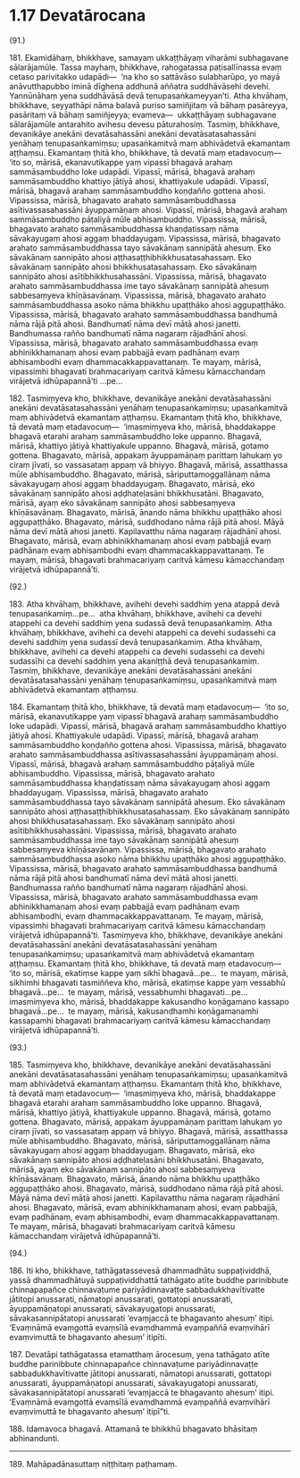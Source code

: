 # 1.17 Devatārocana

(91.)

181\. Ekamidāhaṃ, bhikkhave, samayaṃ ukkaṭṭhāyaṃ viharāmi subhagavane sālarājamūle. Tassa mayhaṃ, bhikkhave, rahogatassa paṭisallīnassa evaṃ cetaso parivitakko udapādi—  ‘na kho so sattāvāso sulabharūpo, yo mayā anāvutthapubbo iminā dīghena addhunā aññatra suddhāvāsehi devehi. Yannūnāhaṃ yena suddhāvāsā devā tenupasaṅkameyyan’ti. Atha khvāhaṃ, bhikkhave, seyyathāpi nāma balavā puriso samiñjitaṃ vā bāhaṃ pasāreyya, pasāritaṃ vā bāhaṃ samiñjeyya; evameva—  ukkaṭṭhāyaṃ subhagavane sālarājamūle antarahito avihesu devesu pāturahosiṃ. Tasmiṃ, bhikkhave, devanikāye anekāni devatāsahassāni anekāni devatāsatasahassāni yenāhaṃ tenupasaṅkamiṃsu; upasaṅkamitvā maṃ abhivādetvā ekamantaṃ aṭṭhaṃsu. Ekamantaṃ ṭhitā kho, bhikkhave, tā devatā maṃ etadavocuṃ—  ‘ito so, mārisā, ekanavutikappe yaṃ vipassī bhagavā arahaṃ sammāsambuddho loke udapādi. Vipassī, mārisā, bhagavā arahaṃ sammāsambuddho khattiyo jātiyā ahosi, khattiyakule udapādi. Vipassī, mārisā, bhagavā arahaṃ sammāsambuddho koṇḍañño gottena ahosi. Vipassissa, mārisā, bhagavato arahato sammāsambuddhassa asītivassasahassāni āyuppamāṇaṃ ahosi. Vipassī, mārisā, bhagavā arahaṃ sammāsambuddho pāṭaliyā mūle abhisambuddho. Vipassissa, mārisā, bhagavato arahato sammāsambuddhassa khaṇḍatissaṃ nāma sāvakayugaṃ ahosi aggaṃ bhaddayugaṃ. Vipassissa, mārisā, bhagavato arahato sammāsambuddhassa tayo sāvakānaṃ sannipātā ahesuṃ. Eko sāvakānaṃ sannipāto ahosi aṭṭhasaṭṭhibhikkhusatasahassaṃ. Eko sāvakānaṃ sannipāto ahosi bhikkhusatasahassaṃ. Eko sāvakānaṃ sannipāto ahosi asītibhikkhusahassāni. Vipassissa, mārisā, bhagavato arahato sammāsambuddhassa ime tayo sāvakānaṃ sannipātā ahesuṃ sabbesaṃyeva khīṇāsavānaṃ. Vipassissa, mārisā, bhagavato arahato sammāsambuddhassa asoko nāma bhikkhu upaṭṭhāko ahosi aggupaṭṭhāko. Vipassissa, mārisā, bhagavato arahato sammāsambuddhassa bandhumā nāma rājā pitā ahosi. Bandhumatī nāma devī mātā ahosi janetti. Bandhumassa rañño bandhumatī nāma nagaraṃ rājadhānī ahosi. Vipassissa, mārisā, bhagavato arahato sammāsambuddhassa evaṃ abhinikkhamanaṃ ahosi evaṃ pabbajjā evaṃ padhānaṃ evaṃ abhisambodhi evaṃ dhammacakkappavattanaṃ. Te mayaṃ, mārisā, vipassimhi bhagavati brahmacariyaṃ caritvā kāmesu kāmacchandaṃ virājetvā idhūpapannā’ti …pe…

182\. Tasmiṃyeva kho, bhikkhave, devanikāye anekāni devatāsahassāni anekāni devatāsatasahassāni yenāhaṃ tenupasaṅkamiṃsu; upasaṅkamitvā maṃ abhivādetvā ekamantaṃ aṭṭhaṃsu. Ekamantaṃ ṭhitā kho, bhikkhave, tā devatā maṃ etadavocuṃ—  ‘imasmiṃyeva kho, mārisā, bhaddakappe bhagavā etarahi arahaṃ sammāsambuddho loke uppanno. Bhagavā, mārisā, khattiyo jātiyā khattiyakule uppanno. Bhagavā, mārisā, gotamo gottena. Bhagavato, mārisā, appakaṃ āyuppamāṇaṃ parittaṃ lahukaṃ yo ciraṃ jīvati, so vassasataṃ appaṃ vā bhiyyo. Bhagavā, mārisā, assatthassa mūle abhisambuddho. Bhagavato, mārisā, sāriputtamoggallānaṃ nāma sāvakayugaṃ ahosi aggaṃ bhaddayugaṃ. Bhagavato, mārisā, eko sāvakānaṃ sannipāto ahosi aḍḍhateḷasāni bhikkhusatāni. Bhagavato, mārisā, ayaṃ eko sāvakānaṃ sannipāto ahosi sabbesaṃyeva khīṇāsavānaṃ. Bhagavato, mārisā, ānando nāma bhikkhu upaṭṭhāko ahosi aggupaṭṭhāko. Bhagavato, mārisā, suddhodano nāma rājā pitā ahosi. Māyā nāma devī mātā ahosi janetti. Kapilavatthu nāma nagaraṃ rājadhānī ahosi. Bhagavato, mārisā, evaṃ abhinikkhamanaṃ ahosi evaṃ pabbajjā evaṃ padhānaṃ evaṃ abhisambodhi evaṃ dhammacakkappavattanaṃ. Te mayaṃ, mārisā, bhagavati brahmacariyaṃ caritvā kāmesu kāmacchandaṃ virājetvā idhūpapannā’ti.

(92.)

183\. Atha khvāhaṃ, bhikkhave, avihehi devehi saddhiṃ yena atappā devā tenupasaṅkamiṃ…pe…  atha khvāhaṃ, bhikkhave, avihehi ca devehi atappehi ca devehi saddhiṃ yena sudassā devā tenupasaṅkamiṃ. Atha khvāhaṃ, bhikkhave, avihehi ca devehi atappehi ca devehi sudassehi ca devehi saddhiṃ yena sudassī devā tenupasaṅkamiṃ. Atha khvāhaṃ, bhikkhave, avihehi ca devehi atappehi ca devehi sudassehi ca devehi sudassīhi ca devehi saddhiṃ yena akaniṭṭhā devā tenupasaṅkamiṃ. Tasmiṃ, bhikkhave, devanikāye anekāni devatāsahassāni anekāni devatāsatasahassāni yenāhaṃ tenupasaṅkamiṃsu, upasaṅkamitvā maṃ abhivādetvā ekamantaṃ aṭṭhaṃsu.

184\. Ekamantaṃ ṭhitā kho, bhikkhave, tā devatā maṃ etadavocuṃ—  ‘ito so, mārisā, ekanavutikappe yaṃ vipassī bhagavā arahaṃ sammāsambuddho loke udapādi. Vipassī, mārisā, bhagavā arahaṃ sammāsambuddho khattiyo jātiyā ahosi. Khattiyakule udapādi. Vipassī, mārisā, bhagavā arahaṃ sammāsambuddho koṇḍañño gottena ahosi. Vipassissa, mārisā, bhagavato arahato sammāsambuddhassa asītivassasahassāni āyuppamāṇaṃ ahosi. Vipassī, mārisā, bhagavā arahaṃ sammāsambuddho pāṭaliyā mūle abhisambuddho. Vipassissa, mārisā, bhagavato arahato sammāsambuddhassa khaṇḍatissaṃ nāma sāvakayugaṃ ahosi aggaṃ bhaddayugaṃ. Vipassissa, mārisā, bhagavato arahato sammāsambuddhassa tayo sāvakānaṃ sannipātā ahesuṃ. Eko sāvakānaṃ sannipāto ahosi aṭṭhasaṭṭhibhikkhusatasahassaṃ. Eko sāvakānaṃ sannipāto ahosi bhikkhusatasahassaṃ. Eko sāvakānaṃ sannipāto ahosi asītibhikkhusahassāni. Vipassissa, mārisā, bhagavato arahato sammāsambuddhassa ime tayo sāvakānaṃ sannipātā ahesuṃ sabbesaṃyeva khīṇāsavānaṃ. Vipassissa, mārisā, bhagavato arahato sammāsambuddhassa asoko nāma bhikkhu upaṭṭhāko ahosi aggupaṭṭhāko. Vipassissa, mārisā, bhagavato arahato sammāsambuddhassa bandhumā nāma rājā pitā ahosi bandhumatī nāma devī mātā ahosi janetti. Bandhumassa rañño bandhumatī nāma nagaraṃ rājadhānī ahosi. Vipassissa, mārisā, bhagavato arahato sammāsambuddhassa evaṃ abhinikkhamanaṃ ahosi evaṃ pabbajjā evaṃ padhānaṃ evaṃ abhisambodhi, evaṃ dhammacakkappavattanaṃ. Te mayaṃ, mārisā, vipassimhi bhagavati brahmacariyaṃ caritvā kāmesu kāmacchandaṃ virājetvā idhūpapannā’ti. Tasmiṃyeva kho, bhikkhave, devanikāye anekāni devatāsahassāni anekāni devatāsatasahassāni yenāhaṃ tenupasaṅkamiṃsu; upasaṅkamitvā maṃ abhivādetvā ekamantaṃ aṭṭhaṃsu. Ekamantaṃ ṭhitā kho, bhikkhave, tā devatā maṃ etadavocuṃ—  ‘ito so, mārisā, ekatiṃse kappe yaṃ sikhī bhagavā…pe…  te mayaṃ, mārisā, sikhimhi bhagavati tasmiññeva kho, mārisā, ekatiṃse kappe yaṃ vessabhū bhagavā…pe…  te mayaṃ, mārisā, vessabhumhi bhagavati…pe…  imasmiṃyeva kho, mārisā, bhaddakappe kakusandho koṇāgamano kassapo bhagavā…pe…  te mayaṃ, mārisā, kakusandhamhi koṇāgamanamhi kassapamhi bhagavati brahmacariyaṃ caritvā kāmesu kāmacchandaṃ virājetvā idhūpapannā’ti.

(93.)

185\. Tasmiṃyeva kho, bhikkhave, devanikāye anekāni devatāsahassāni anekāni devatāsatasahassāni yenāhaṃ tenupasaṅkamiṃsu; upasaṅkamitvā maṃ abhivādetvā ekamantaṃ aṭṭhaṃsu. Ekamantaṃ ṭhitā kho, bhikkhave, tā devatā maṃ etadavocuṃ—  ‘imasmiṃyeva kho, mārisā, bhaddakappe bhagavā etarahi arahaṃ sammāsambuddho loke uppanno. Bhagavā, mārisā, khattiyo jātiyā, khattiyakule uppanno. Bhagavā, mārisā, gotamo gottena. Bhagavato, mārisā, appakaṃ āyuppamāṇaṃ parittaṃ lahukaṃ yo ciraṃ jīvati, so vassasataṃ appaṃ vā bhiyyo. Bhagavā, mārisā, assatthassa mūle abhisambuddho. Bhagavato, mārisā, sāriputtamoggallānaṃ nāma sāvakayugaṃ ahosi aggaṃ bhaddayugaṃ. Bhagavato, mārisā, eko sāvakānaṃ sannipāto ahosi aḍḍhateḷasāni bhikkhusatāni. Bhagavato, mārisā, ayaṃ eko sāvakānaṃ sannipāto ahosi sabbesaṃyeva khīṇāsavānaṃ. Bhagavato, mārisā, ānando nāma bhikkhu upaṭṭhāko aggupaṭṭhāko ahosi. Bhagavato, mārisā, suddhodano nāma rājā pitā ahosi. Māyā nāma devī mātā ahosi janetti. Kapilavatthu nāma nagaraṃ rājadhānī ahosi. Bhagavato, mārisā, evaṃ abhinikkhamanaṃ ahosi, evaṃ pabbajjā, evaṃ padhānaṃ, evaṃ abhisambodhi, evaṃ dhammacakkappavattanaṃ. Te mayaṃ, mārisā, bhagavati brahmacariyaṃ caritvā kāmesu kāmacchandaṃ virājetvā idhūpapannā’ti.

(94.)

186\. Iti kho, bhikkhave, tathāgatassevesā dhammadhātu suppaṭividdhā, yassā dhammadhātuyā suppaṭividdhattā tathāgato atīte buddhe parinibbute chinnapapañce chinnavaṭume pariyādinnavaṭṭe sabbadukkhavītivatte jātitopi anussarati, nāmatopi anussarati, gottatopi anussarati, āyuppamāṇatopi anussarati, sāvakayugatopi anussarati, sāvakasannipātatopi anussarati ‘evaṃjaccā te bhagavanto ahesuṃ’ itipi. ‘Evaṃnāmā evaṃgottā evaṃsīlā evaṃdhammā evaṃpaññā evaṃvihārī evaṃvimuttā te bhagavanto ahesuṃ’ itipīti.

187\. Devatāpi tathāgatassa etamatthaṃ ārocesuṃ, yena tathāgato atīte buddhe parinibbute chinnapapañce chinnavaṭume pariyādinnavaṭṭe sabbadukkhavītivatte jātitopi anussarati, nāmatopi anussarati, gottatopi anussarati, āyuppamāṇatopi anussarati, sāvakayugatopi anussarati, sāvakasannipātatopi anussarati ‘evaṃjaccā te bhagavanto ahesuṃ’ itipi. ‘Evaṃnāmā evaṃgottā evaṃsīlā evaṃdhammā evaṃpaññā evaṃvihārī evaṃvimuttā te bhagavanto ahesuṃ’ itipī”ti.

188\. Idamavoca bhagavā. Attamanā te bhikkhū bhagavato bhāsitaṃ abhinandunti.

---

189\. Mahāpadānasuttaṃ niṭṭhitaṃ paṭhamaṃ.
